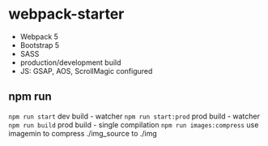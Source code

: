 # webpack-starter

 - Webpack 5
 - Bootstrap 5
 - SASS
 - production/development build
 - JS: GSAP, AOS, ScrollMagic configured


 ## npm run

 `npm run start` dev build - watcher
 `npm run start:prod` prod build - watcher
 `npm run build` prod build - single compilation
 `npm run images:compress` use imagemin to compress ./img_source to ./img
